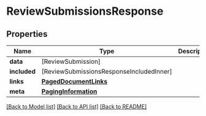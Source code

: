 # ReviewSubmissionsResponse

## Properties
Name | Type | Description | Notes
------------ | ------------- | ------------- | -------------
**data** | [ReviewSubmission] |  | 
**included** | [ReviewSubmissionsResponseIncludedInner] |  | [optional] 
**links** | [**PagedDocumentLinks**](PagedDocumentLinks.md) |  | 
**meta** | [**PagingInformation**](PagingInformation.md) |  | [optional] 

[[Back to Model list]](../README.md#documentation-for-models) [[Back to API list]](../README.md#documentation-for-api-endpoints) [[Back to README]](../README.md)


